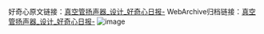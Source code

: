 好奇心原文链接：[真空管扬声器_设计_好奇心日报-](https://www.qdaily.com/articles/2506.html)
WebArchive归档链接：[真空管扬声器_设计_好奇心日报-](http://web.archive.org/web/20190623151152/https://www.qdaily.com/articles/2506.html)
![image](http://ww3.sinaimg.cn/large/007d5XDpgy1g3vc3qj1sqj30u02ty7fu)